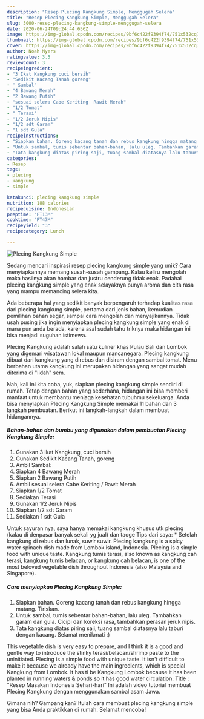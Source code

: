 ```yaml
---
description: "Resep Plecing Kangkung Simple, Menggugah Selera"
title: "Resep Plecing Kangkung Simple, Menggugah Selera"
slug: 3000-resep-plecing-kangkung-simple-menggugah-selera
date: 2020-06-24T09:24:44.656Z
image: https://img-global.cpcdn.com/recipes/9bf6c422f9394f74/751x532cq70/plecing-kangkung-simple-foto-resep-utama.jpg
thumbnail: https://img-global.cpcdn.com/recipes/9bf6c422f9394f74/751x532cq70/plecing-kangkung-simple-foto-resep-utama.jpg
cover: https://img-global.cpcdn.com/recipes/9bf6c422f9394f74/751x532cq70/plecing-kangkung-simple-foto-resep-utama.jpg
author: Noah Myers
ratingvalue: 3.5
reviewcount: 3
recipeingredient:
- "3 Ikat Kangkung cuci bersih"
- "Sedikit Kacang Tanah goreng"
- " Sambal"
- "4 Bawang Merah"
- "2 Bawang Putih"
- "sesuai selera Cabe Keriting  Rawit Merah"
- "1/2 Tomat"
- " Terasi"
- "1/2 Jeruk Nipis"
- "1/2 sdt Garam"
- "1 sdt Gula"
recipeinstructions:
- "Siapkan bahan. Goreng kacang tanah dan rebus kangkung hingga matang. Tiriskan."
- "Untuk sambal, tumis sebentar bahan-bahan, lalu uleg. Tambahkan garam dan gula. Cicipi dan koreksi rasa, tambahkan perasan jeruk nipis."
- "Tata kangkung diatas piring saji, tuang sambal diatasnya lalu taburi dengan kacang. Selamat menikmati :)"
categories:
- Resep
tags:
- plecing
- kangkung
- simple

katakunci: plecing kangkung simple 
nutrition: 188 calories
recipecuisine: Indonesian
preptime: "PT13M"
cooktime: "PT47M"
recipeyield: "3"
recipecategory: Lunch

---
```



![Plecing Kangkung Simple](https://img-global.cpcdn.com/recipes/9bf6c422f9394f74/751x532cq70/plecing-kangkung-simple-foto-resep-utama.jpg)

Sedang mencari inspirasi resep plecing kangkung simple yang unik? Cara menyiapkannya memang susah-susah gampang. Kalau keliru mengolah maka hasilnya akan hambar dan justru cenderung tidak enak. Padahal plecing kangkung simple yang enak selayaknya punya aroma dan cita rasa yang mampu memancing selera kita.

Ada beberapa hal yang sedikit banyak berpengaruh terhadap kualitas rasa dari plecing kangkung simple, pertama dari jenis bahan, kemudian pemilihan bahan segar, sampai cara mengolah dan menyajikannya. Tidak usah pusing jika ingin menyiapkan plecing kangkung simple yang enak di mana pun anda berada, karena asal sudah tahu triknya maka hidangan ini bisa menjadi suguhan istimewa.

Plecing Kangkung adalah salah satu kuliner khas Pulau Bali dan Lombok yang digemari wisatawan lokal maupun mancanegara. Plecing kangkung dibuat dari kangkung yang direbus dan disiram dengan sambal tomat. Menu berbahan utama kangkung ini merupakan hidangan yang sangat mudah diterima di &#34;lidah&#34; sem.


Nah, kali ini kita coba, yuk, siapkan plecing kangkung simple sendiri di rumah. Tetap dengan bahan yang sederhana, hidangan ini bisa memberi manfaat untuk membantu menjaga kesehatan tubuhmu sekeluarga. Anda bisa menyiapkan Plecing Kangkung Simple memakai 11 bahan dan 3 langkah pembuatan. Berikut ini langkah-langkah dalam membuat hidangannya.

<!--inarticleads1-->

##### Bahan-bahan dan bumbu yang digunakan dalam pembuatan Plecing Kangkung Simple:

1. Gunakan 3 Ikat Kangkung, cuci bersih
1. Gunakan Sedikit Kacang Tanah, goreng
1. Ambil  Sambal:
1. Siapkan 4 Bawang Merah
1. Siapkan 2 Bawang Putih
1. Ambil sesuai selera Cabe Keriting / Rawit Merah
1. Siapkan 1/2 Tomat
1. Sediakan  Terasi
1. Gunakan 1/2 Jeruk Nipis
1. Siapkan 1/2 sdt Garam
1. Sediakan 1 sdt Gula


Untuk sayuran nya, saya hanya memakai kangkung khusus utk plecing (kalau di denpasar banyak sekali yg jual) dan taoge Tips dari saya: * Setelah kangkung di rebus dan lunak, suwir suwir. Plecing kangkung is a spicy water spinach dish made from Lombok island, Indonesia. Plecing is a simple food with unique taste. Kangkung tumis terasi, also known as kangkung cah terasi, kangkung tumis belacan, or kangkung cah belacan, is one of the most beloved vegetable dish throughout Indonesia (also Malaysia and Singapore). 

<!--inarticleads2-->

##### Cara menyiapkan Plecing Kangkung Simple:

1. Siapkan bahan. Goreng kacang tanah dan rebus kangkung hingga matang. Tiriskan.
1. Untuk sambal, tumis sebentar bahan-bahan, lalu uleg. Tambahkan garam dan gula. Cicipi dan koreksi rasa, tambahkan perasan jeruk nipis.
1. Tata kangkung diatas piring saji, tuang sambal diatasnya lalu taburi dengan kacang. Selamat menikmati :)


This vegetable dish is very easy to prepare, and I think it is a good and gentle way to introduce the stinky terasi/belacan/shrimp paste to the uninitiated. Plecing is a simple food with unique taste. It isn&#39;t difficult to make it because we already have the main ingredients, which is special Kangkung from Lombok. It has ti be Kangkung Lombok because it has been planted in running waters &amp; ponds so it has good water circulation. Title : &#34;Resep Masakan Indonesia Sehari-hari&#34; Ini adalah video tutorial membuat Plecing Kangkung dengan menggunakan sambal asam Jawa. 

Gimana nih? Gampang kan? Itulah cara membuat plecing kangkung simple yang bisa Anda praktikkan di rumah. Selamat mencoba!
